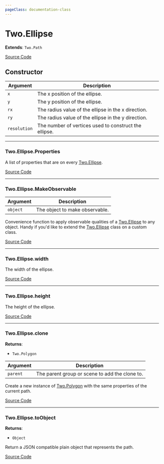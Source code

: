 ```yaml
---
pageClass: documentation-class
---
```


# Two.Ellipse


<div class="extends">

__Extends__: `Two.Path`

</div>





<div class="meta">

  [Source Code](https://github.com/jonobr1/two.js/blob/dev/src/shapes/ellipse.js#L11)

</div>



## Constructor


| Argument | Description |
| ---- | ----------- |
|  `x`  | The x position of the ellipse. |
|  `y`  | The y position of the ellipse. |
|  `rx`  | The radius value of the ellipse in the x direction. |
|  `ry`  | The radius value of the ellipse in the y direction. |
|  `resolution`  | The number of vertices used to construct the ellipse. |



---

<div class="static member ">

### Two.Ellipse.Properties








<div class="properties">

A list of properties that are on every [Two.Ellipse](/documentation/ellipse).

</div>








<div class="meta">

  [Source Code](https://github.com/jonobr1/two.js/blob/dev/src/shapes/ellipse.js#L60)

</div>






</div>



---

<div class="static function ">

### Two.Ellipse.MakeObservable










<div class="params">

| Argument | Description |
| ---- | ----------- |
|  `object`  | The object to make observable. |
</div>




<div class="description">

Convenience function to apply observable qualities of a [Two.Ellipse](/documentation/ellipse) to any object. Handy if you'd like to extend the [Two.Ellipse](/documentation/ellipse) class on a custom class.

</div>



<div class="meta">

  [Source Code](https://github.com/jonobr1/two.js/blob/dev/src/shapes/ellipse.js#L66)

</div>






</div>



---

<div class="instance member ">

### Two.Ellipse.width








<div class="properties">

The width of the ellipse.

</div>








<div class="meta">

  [Source Code](https://github.com/jonobr1/two.js/blob/dev/src/shapes/ellipse.js#L37)

</div>






</div>



---

<div class="instance member ">

### Two.Ellipse.height








<div class="properties">

The height of the ellipse.

</div>








<div class="meta">

  [Source Code](https://github.com/jonobr1/two.js/blob/dev/src/shapes/ellipse.js#L45)

</div>






</div>



---

<div class="instance function ">

### Two.Ellipse.clone




<div class="returns">

__Returns__:



+ `Two.Polygon`




</div>







<div class="params">

| Argument | Description |
| ---- | ----------- |
|  `parent`  | The parent group or scene to add the clone to. |
</div>




<div class="description">

Create a new instance of [Two.Polygon](/documentation/polygon) with the same properties of the current path.

</div>



<div class="meta">

  [Source Code](https://github.com/jonobr1/two.js/blob/dev/src/shapes/ellipse.js#L176)

</div>






</div>



---

<div class="instance function ">

### Two.Ellipse.toObject




<div class="returns">

__Returns__:



+ `Object`




</div>










<div class="description">

Return a JSON compatible plain object that represents the path.

</div>



<div class="meta">

  [Source Code](https://github.com/jonobr1/two.js/blob/dev/src/shapes/ellipse.js#L212)

</div>






</div>


